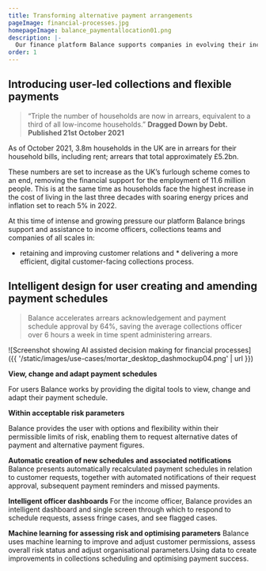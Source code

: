 ```yaml
---
title: Transforming alternative payment arrangements
pageImage: financial-processes.jpg
homepageImage: balance_paymentallocation01.png
description: |-
  Our finance platform Balance supports companies in evolving their income, collections and escalations systems. We enable the movement to more personalised digital engagement; transforming how Alternative Payment Arrangements are created, agreed, monitored and updated.
order: 1
---
```


Introducing user-led collections and flexible payments
-----------------------------------------------------------------------------------------------------

> “Triple the number of households are now in arrears, equivalent to a third of all low-income households.”
> **Dragged Down by Debt. Published 21st October 2021**

As of October 2021, 3.8m households in the UK are in arrears for their household bills, including rent; arrears that total approximately £5.2bn.

These numbers are set to increase as the UK’s furlough scheme comes to an end, removing the financial support for the employment of 11.6 million people. This is at the same time as households face the highest increase in the cost of living in the last three decades with soaring energy prices and inflation set to reach 5% in 2022. 

At this time of intense and growing pressure our platform Balance brings support and assistance to income officers, collections teams and companies of all scales in:

* retaining and improving customer relations and * delivering a more efficient, digital customer-facing collections process. 

Intelligent design for user creating and amending payment schedules
-----------------------------------------------------------------------------------------------------

> Balance accelerates arrears acknowledgement and payment schedule approval by 64%, saving the average collections officer over 6 hours a week in time spent administering arrears. 

![Screenshot showing AI assisted decision making for financial processes]({{ '/static/images/use-cases/mortar_desktop_dashmockup04.png' | url }})

**View, change and adapt payment schedules**

For users Balance works by providing the digital tools to view, change and adapt their payment schedule. 

**Within acceptable risk parameters**

Balance provides the user with options and flexibility within their permissible limits of risk, enabling them to request alternative dates of payment and alternative payment figures. 

**Automatic creation of new schedules and associated notifications**
Balance presents automatically recalculated payment schedules in relation to customer requests, together with automated notifications of their request approval, subsequent payment reminders and missed payments.   

**Intelligent officer dashboards**
For the income officer, Balance provides an intelligent dashboard and single screen through which to respond to schedule requests, assess fringe cases, and see flagged cases. 

**Machine learning for assessing risk and optimising parameters**
Balance uses machine learning to improve and adjust customer permissions, assess overall risk status and adjust organisational parameters.Using data to create improvements in collections scheduling and optimising payment success.   

